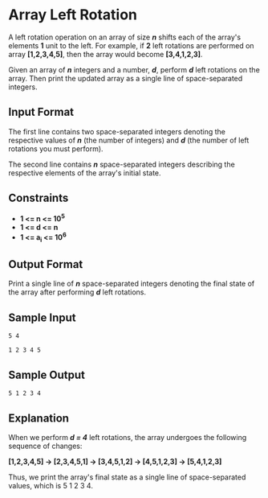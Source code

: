 # Array Left Rotation

A left rotation operation on an array of size ***n*** shifts each of the array's elements **1** unit to the left. For example, if **2** left rotations are performed on array **[1,2,3,4,5]**, then the array would become **[3,4,1,2,3]**.

Given an array of ***n*** integers and a number, ***d***, perform ***d*** left rotations on the array. Then print the updated array as a single line of space-separated integers.

## Input Format

The first line contains two space-separated integers denoting the respective values of ***n*** (the number of integers) and ***d*** (the number of left rotations you must perform).

The second line contains ***n***  space-separated integers describing the respective elements of the array's initial state.

## Constraints

* **1 <= n <= 10<sup>5</sup>**
* **1 <= d <= n**
* **1 <= a<sub>i</sub> <= 10<sup>6</sup>**

## Output Format

Print a single line of ***n***  space-separated integers denoting the final state of the array after performing ***d*** left rotations.

## Sample Input

```
5 4

1 2 3 4 5
```

## Sample Output

```
5 1 2 3 4
```

## Explanation

When we perform ***d = 4*** left rotations, the array undergoes the following sequence of changes:

**[1,2,3,4,5] -> [2,3,4,5,1] -> [3,4,5,1,2] -> [4,5,1,2,3] -> [5,4,1,2,3]**

Thus, we print the array's final state as a single line of space-separated values, which is 5 1 2 3 4.
